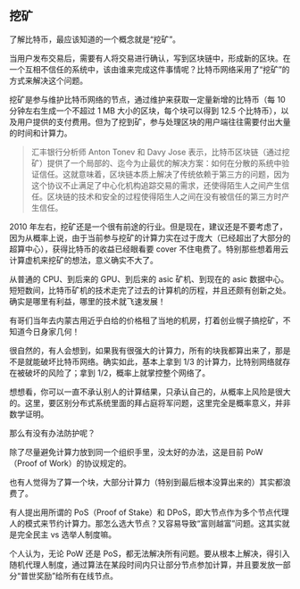 ## 挖矿
了解比特币，最应该知道的一个概念就是“挖矿”。

当用户发布交易后，需要有人将交易进行确认，写到区块链中，形成新的区块。在一个互相不信任的系统中，该由谁来完成这件事情呢？比特币网络采用了“挖矿”的方式来解决这个问题。

挖矿是参与维护比特币网络的节点，通过维护来获取一定量新增的比特币（每 10 分钟左右生成一个不超过 1 MB 大小的区块，每个块可以得到 12.5 个比特币），以及用户提供的支付费用。但为了挖到矿，参与处理区块的用户端往往需要付出大量的时间和计算力。

> 汇丰银行分析师 Anton Tonev 和 Davy Jose 表示，比特币区块链（通过挖矿）提供了一个局部的、迄今为止最优的解决方案：如何在分散的系统中验证信任。这就意味着，区块链本质上解决了传统依赖于第三方的问题，因为这个协议不止满足了中心化机构追踪交易的需求，还使得陌生人之间产生信任。区块链的技术和安全的过程使得陌生人之间在没有被信任的第三方时产生信任。

2010 年左右，挖矿还是一个很有前途的行业。但是现在，建议还是不要考虑了，因为从概率上说，由于当前参与挖矿的计算力实在过于庞大（已经超出了大部分的超算中心），获得比特币的收益已经眼看要 cover 不住电费了。特别那些想着用云计算虚机来挖矿的想法，意义确实不大了。

从普通的 CPU、到后来的 GPU、到后来的 asic 矿机、到现在的 asic 数据中心。短短数间，比特币矿机的技术走完了过去的计算机的历程，并且还颇有创新之处。确实是哪里有利益，哪里的技术就飞速发展！

有哥们当年去内蒙古用近乎白给的价格租了当地的机房，打着创业幌子搞挖矿，不知道今日身家几何！

很自然的，有人会想到，如果我有很强大的计算力，所有的块我都算出来了，那是不是就能破坏比特币网络。确实如此，基本上拿到 1/3 的计算力，比特别网络就存在被破坏的风险了；拿到 1/2，概率上就掌控整个网络了。

想想看，你可以一直不承认别人的计算结果，只承认自己的，从概率上风险是很大的。这里，要区别分布式系统里面的拜占庭将军问题，这里完全是概率意义，并非数学证明。

那么有没有办法防护呢？

除了尽量避免计算力放到同一个组织手里，没太好的办法，这是目前 PoW（Proof of Work）的协议规定的。

也有人觉得为了算一个块，大部分计算力（特别到最后根本没算出来的）其实都浪费了。

有人提出用所谓的 PoS（Proof of Stake）和 DPoS，即大节点作为多个节点代理人的模式来节约计算力。那怎么选大节点？又容易导致“富则越富”问题。这其实就是完全民主 vs 选举人制度嘛。

个人认为，无论 PoW 还是 PoS，都无法解决所有问题。要从根本上解决，得引入随机代理人制度，通过算法在某段时间内只让部分节点参加计算，并且要发放一部分“普世奖励”给所有在线节点。